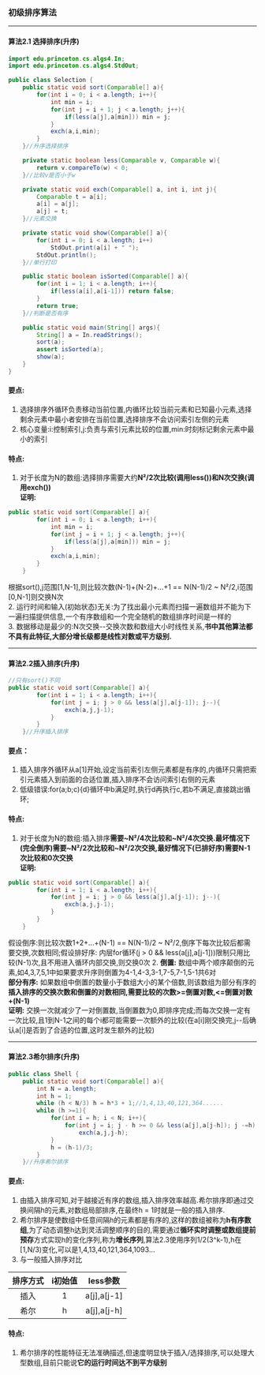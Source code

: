 ### 初级排序算法

---

#### 算法2.1 选择排序(升序)

```Java
import edu.princeton.cs.algs4.In;
import edu.princeton.cs.algs4.StdOut;

public class Selection {
    public static void sort(Comparable[] a){
        for(int i = 0; i < a.length; i++){
            int min = i;
            for(int j = i + 1; j < a.length; j++){
                if(less(a[j],a[min])) min = j;
            }
            exch(a,i,min);
        }
    }//升序选择排序

    private static boolean less(Comparable v, Comparable w){
        return v.compareTo(w) < 0;
    }//比较v是否小于w

    private static void exch(Comparable[] a, int i, int j){
        Comparable t = a[i];
        a[i] = a[j];
        a[j] = t;
    }//元素交换

    private static void show(Comparable[] a){
        for(int i = 0; i < a.length; i++)
            StdOut.print(a[i] + " ");
        StdOut.println();
    }//单行打印

    public static boolean isSorted(Comparable[] a){
        for(int i = 1; i < a.length; i++){
            if(less(a[i],a[i-1])) return false;
        }
        return true;
    }//判断是否有序

    public static void main(String[] args){
        String[] a = In.readStrings();
        sort(a);
        assert isSorted(a);
        show(a);
    }
}
```

#### 要点:

1. 选择排序外循环负责移动当前位置,内循环比较当前元素和已知最小元素,选择剩余元素中最小者安排在当前位置,选择排序不会访问索引左侧的元素
2. 核心变量:i:控制索引,j:负责与索引元素比较的位置,min:时刻标记剩余元素中最小的索引

#### 特点:

1. 对于长度为N的数组:选择排序需要大约**N²/2次比较(调用less())和N次交换(调用exch())**</br>
**证明:**

```Java
public static void sort(Comparable[] a){
        for(int i = 0; i < a.length; i++){
            int min = i;
            for(int j = i + 1; j < a.length; j++){
                if(less(a[j],a[min])) min = j;
            }
            exch(a,i,min);
        }
    }
```

根据sort(),j范围[1,N-1],则比较次数(N-1)+(N-2)+...+1 == N(N-1)/2 ~ N²/2,i范围[0,N-1]则交换N次</br>
2. 运行时间和输入(初始状态)无关:为了找出最小元素而扫描一遍数组并不能为下一遍扫描提供信息,一个有序数组和一个完全随机的数组排序时间是一样的</br>
3. 数据移动是最少的:N次交换--交换次数和数组大小时线性关系,**书中其他算法都不具有此特征,大部分增长级都是线性对数或平方级别.**

---

#### 算法2.2插入排序(升序)

```Java
//只有sort()不同
public static void sort(Comparable[] a){
        for(int i = 1; i < a.length; i++){
            for(int j = i; j > 0 && less(a[j],a[j-1]); j--){
                exch(a,j,j-1);
            }
        }
    }//升序插入排序
```

#### 要点：
1. 插入排序外循环从a[1]开始,设定当前索引左侧元素都是有序的,内循环只需把索引元素插入到前面的合适位置,插入排序不会访问索引右侧的元素
2. 低级错误:for(a;b;c){d}循环中b满足时,执行d再执行c,若b不满足,直接跳出循环;

#### 特点:
1. 对于长度为N的数组:插入排序**需要~N²/4次比较和\~N²/4次交换.最坏情况下(完全倒序)需要\~N²/2次比较和\~N²/2次交换,最好情况下(已排好序)需要N-1次比较和0次交换**</br>
**证明:**
```Java
public static void sort(Comparable[] a){
        for(int i = 1; i < a.length; i++){
            for(int j = i; j > 0 && less(a[j],a[j-1]); j--){
                exch(a,j,j-1);
            }
        }
    }
```
假设倒序:则比较次数1+2+...+(N-1) == N(N-1)/2 ~ N²/2,倒序下每次比较后都需要交换,次数相同;假设排好序: 内层for循环(j > 0 && less(a[j],a[j-1]))限制只用比较(N-1)次,且不用进入循环内部交换,则交换0次
2. 
**倒置:** 数组中两个顺序颠倒的元素,如4,3,7,5,1中如果要求升序则倒置为4-1,4-3,3-1,7-5,7-1,5-1共6对</br>
**部分有序:** 如果数组中倒置的数量小于数组大小的某个倍数,则该数组为部分有序的</br>
**插入排序的交换次数和倒置的对数相同,需要比较的次数>=倒置对数,<=倒置对数+(N-1)**</br>
**证明:** 交换一次就减少了一对倒置数,当倒置数为0,即排序完成;而每次交换一定有一次比较,且1到N-1之间的每个i都可能需要一次额外的比较(在a[i]刚交换完,j--后确认a[i]是否到了合适的位置,这时发生额外的比较)

---

#### 算法2.3希尔排序(升序)

```Java
public class Shell {
    public static void sort(Comparable[] a){
        int N = a.length;
        int h = 1;
        while (h < N/3) h = h*3 + 1;//1,4,13,40,121,364......
        while (h >=1){
            for(int i = h; i < N; i++){
                for(int j = i; j - h >= 0 && less(a[j],a[j-h]); j -=h)
                    exch(a,j,j-h);
            }
            h = (h-1)/3;
        }
    }//升序希尔排序
```

#### 要点:
1. 由插入排序可知,对于越接近有序的数组,插入排序效率越高.希尔排序即通过交换间隔h的元素,对数组局部排序,在最终h = 1时就是一般的插入排序.
2. 希尔排序是使数组中任意间隔h的元素都是有序的,这样的数组被称为**h有序数组**,为了动态调整h达到灵活调整顺序的目的,需要通过**循环实时调整或数组提前预存**方式实现h的变化序列,称为**增长序列**,算法2.3使用序列1/2(3^k-1),h在[1,N/3)变化,可以是1,4,13,40,121,364,1093...
3. 与一般插入排序对比

|排序方式|i初始值|less参数|
|:----------:|:----------:|:----------:|
|插入|1|a[j],a[j-1]|
|希尔|h|a[j],a[j-h]|

#### 特点:
1. 希尔排序的性能特征无法准确描述,但速度明显快于插入/选择排序,可以处理大型数组,目前只能说**它的运行时间达不到平方级别**

